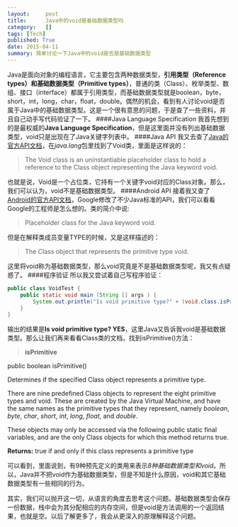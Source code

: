 ```yaml
---
layout:     post
title:      Java中的void是基础数据类型吗
category:   []
tags: [Tech]
published: True
date: 2015-04-11
summary: 简单讨论一下Java中的void是否是基础数据类型
---
```


Java是面向对象的编程语言，它主要包含两种数据类型，**引用类型（Reference types）**和**基础数据类型（Primitive types）**，普通的类（Class）、枚举类型、数组、接口（interface）都属于引用类型，而基础数据类型就是boolean，byte，short，int，long，char，float，double。偶然的机会，看到有人讨论void是否属于Java中的基础数据类型。这是一个很有意思的问题，于是查了一些资料，并且自己动手写代码验证了一下。
####Java Language Specification
我首先想到的是最权威的**Java Language Specification**，但是这里面并没有列出基础数据类型，void只是出现在了Java关键字列表中。
####Java API
我又去查了[Java的官方API文档](http://docs.oracle.com/javase/8/docs/api/)，在*java.lang*包里找到了Void类，里面是这样说的：
>The Void class is an uninstantiable placeholder class to hold a reference to the Class object representing the Java keyword void.

也就是说，Void是一个占位类，它持有一个关键字void对应的Class对象。那么，我们可以认为，void不是基础数据类型。
####Android API
接着我又查了[Android的官方API文档](http://developer.android.com/reference/java/lang/Void.html)，Google修改了不少Java标准的API，我们可以看看Google的工程师是怎么想的。类的简介中说:
>Placeholder class for the Java keyword void.

但是在解释类成员变量TYPE的时候，又是这样描述的：
>The Class object that represents the primitive type void.

这里将void称为基础数据类型，那么void究竟是不是基础数据类型呢，我又有点疑惑了。
####程序验证
所以我又尝试着自己写程序验证：

```java
public class VoidTest {
    public static void main (String [] args ) {
        System.out.println("Is void primitive type?" + (void.class.isPrimitive() ? "YES" : "NO"));
    }
}
```

输出的结果是**Is void primitive type? YES**，这里Java又告诉我void是基础数据类型。那么让我们再来看看Class类的文档，找到isPrimitive()方法：
>**isPrimitive**
>
public boolean isPrimitive()
>
Determines if the specified Class object represents a primitive type.
>
There are nine predefined Class objects to represent the eight primitive types and void. These are created by the Java Virtual  Machine, and have the same names as the primitive types that they represent, namely *boolean*, *byte*, *char*, *short*, *int*, *long*, *float*, and *double*.
>
These objects may only be accessed via the following public static final variables, and are the only Class objects for which this method returns true.
>
**Returns:**
true if and only if this class represents a primitive type

可以看到，里面说到，有9种预先定义的类用来表示*8种基础数据类型和void*。所以，Java并不把void作为基础数据类型，但是不知是什么原因，void和其它基础数据类型有一些相同的行为。

其实，我们可以抛开这一切，从语言的角度去思考这个问题。基础数据类型会保存一份数据，栈中会为其分配相应的内存空间，但是void是方法调用的一个返回结果，也就是空。以后了解更多了，我会从更深入的原理解释这个问题。
